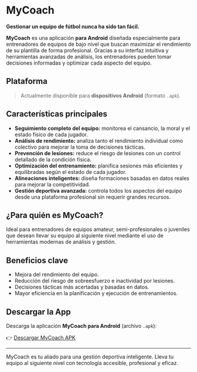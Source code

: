# MyCoach

**Gestionar un equipo de fútbol nunca ha sido tan fácil.**

**MyCoach** es una aplicación **para Android** diseñada especialmente para entrenadores de equipos de bajo nivel que buscan maximizar el rendimiento de su plantilla de forma profesional. Gracias a su interfaz intuitiva y herramientas avanzadas de análisis, los entrenadores pueden tomar decisiones informadas y optimizar cada aspecto del equipo.

## Plataforma

> Actualmente disponible para **dispositivos Android** (formato `.apk`).

## Características principales

- **Seguimiento completo del equipo:** monitorea el cansancio, la moral y el estado físico de cada jugador.
- **Análisis de rendimiento:** analiza tanto el rendimiento individual como colectivo para mejorar la toma de decisiones tácticas.
- **Prevención de lesiones:** reduce el riesgo de lesiones con un control detallado de la condición física.
- **Optimización del entrenamiento:** planifica sesiones más eficientes y equilibradas según el estado de cada jugador.
- **Alineaciones inteligentes:** diseña formaciones basadas en datos reales para mejorar la competitividad.
- **Gestión deportiva avanzada:** controla todos los aspectos del equipo desde una plataforma profesional sin requerir grandes recursos.

## ¿Para quién es MyCoach?

Ideal para entrenadores de equipos amateur, semi-profesionales o juveniles que desean llevar su equipo al siguiente nivel mediante el uso de herramientas modernas de análisis y gestión.

## Beneficios clave

- Mejora del rendimiento del equipo.
- Reducción del riesgo de sobreesfuerzo e inactividad por lesiones.
- Decisiones tácticas más acertadas y basadas en datos.
- Mayor eficiencia en la planificación y ejecución de entrenamientos.

## Descargar la App

Descarga la aplicación **MyCoach para Android** (archivo `.apk`):

👉 [Descargar MyCoach APK](https://github.com/tu-usuario/tu-repo/releases/latest)

---

MyCoach es tu aliado para una gestión deportiva inteligente. Lleva tu equipo al siguiente nivel con tecnología accesible, profesional y eficaz.
